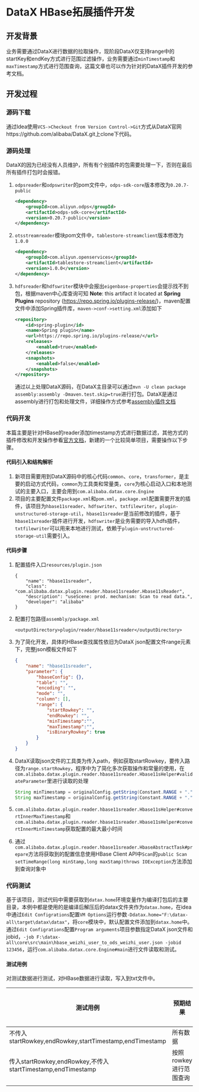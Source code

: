 # DataX  HBase拓展插件开发

## 开发背景

业务需要通过DataX进行数据的拉取操作，现阶段DataX仅支持range中的startKey和endKey方式进行范围过滤操作，业务需要通过`minTimestamp`和`maxTimestamp`方式进行范围查询，这篇文章也可以作为针对的DataX插件开发的参考文档。

## 开发过程

### 源码下载

通过Idea使用`VCS->Checkout from Version Control->Git`方式从DataX官网https://github.com/alibaba/DataX.git上clone下代码。

### 源码处理

DataX的因为已经没有人员维护，所有有个别插件的包需要处理一下，否则在最后所有插件打包时会报错。

1. `odpsreader`和`odpswriter`的pom文件中，`odps-sdk-core`版本修改为`0.20.7-public`

   ```xml
   <dependency>
       <groupId>com.aliyun.odps</groupId>
       <artifactId>odps-sdk-core</artifactId>
       <version>0.20.7-public</version>
   </dependency>
   ```

2. `otsstreamreader`模块pom文件中，`tablestore-streamclient`版本修改为`1.0.0`

   ```xml
   <dependency>
       <groupId>com.aliyun.openservices</groupId>
       <artifactId>tablestore-streamclient</artifactId>
       <version>1.0.0</version>
   </dependency>
   ```

3. `hdfsreader`和`hdfswriter`模块中会报出`eigenbase-properties`会提示找不到包，根据maven中心库查询可知 **Note**: this artifact it located at **Spring Plugins** repository (https://repo.spring.io/plugins-release/)，maven配置文件中添加Spring插件库，`maven->conf->setting.xml`添加如下

   ```xml
   <repository>
       <id>spring-plugin</id>
       <name>Spring plugin</name>
       <url>https://repo.spring.io/plugins-release/</url>
       <releases>
           <enabled>true</enabled>
       </releases>
       <snapshots>
           <enabled>false</enabled>
       </snapshots>
   </repository>
   ```

   通过以上处理DataX源码，在DataX主目录可以通过`mvn -U clean package assembly:assembly -Dmaven.test.skip=true`进行打包。DataX是通过assembly进行打包和处理文件，详细操作方式参考[assembly插件文档](https://github.com/apache/maven-assembly-plugin/)

### 代码开发

本篇主要是针对HBase的reader添加timestamp方式进行数据过滤，其他方式的插件修改和开发操作参看[官方文档](https://github.com/alibaba/DataX/blob/master/dataxPluginDev.md)，新建的一个比较简单项目，需要操作以下步骤。

#### 代码引入和结构解析

1. 新项目需要用到DataX源码中的核心代码`common`、`core`，`transformer`，是主要的启动方式代码，`common`为工具类和常量类，`core`为核心启动入口和本地测试的主要入口，主要会用到`com.alibaba.datax.core.Engine`
2. 项目的主要配置文件`package.xml`和`pom.xml`，`package.xml`配置需要开发的插件，该项目为`hbase11sreader`、`hdfswriter`、`txtfilewriter`，`plugin-unstructured-storage-util`，`hbase11sreader`是当前修改的插件，基于`hbase11xreader`插件进行开发，`hdfswriter`是业务需要的导入hdfs插件，`txtfilewriter`可以用来本地进行测试，依赖于`plugin-unstructured-storage-util`需要引入。

#### 代码步骤

1. 配置插件入口`resources/plugin.json`

   ```
   {
       "name": "hbase11sreader",
       "class": "com.alibaba.datax.plugin.reader.hbase11sreader.Hbase11sReader",
       "description": "useScene: prod. mechanism: Scan to read data.",
       "developer": "alibaba"
   }
   ```

2. 配置打包路径`assembly/package.xml`

   ```
   <outputDirectory>plugin/reader/hbase11sreader</outputDirectory>
   ```

3. 为了简化开发，具体的HBase查找属性依旧为DataX json配置文件range元素下，完整json模板文件如下

   ```json
   {
       "name": "hbase11sreader",
       "parameter": {
           "hbaseConfig": {},
           "table": "",
           "encoding": "",
           "mode": "",
           "column": [],
           "range": {
               "startRowkey": "",
               "endRowkey": "",
               "minTimestamp":"",
               "maxTimestamp":"",
               "isBinaryRowkey": true
           }
       }
   }
   ```

4. DataX读取json文件的工具类为传入path，例如获取startRowkey，要传入路径为`range.startRowkey`，程序中为了简化多次获取操作和常量的使用，在`com.alibaba.datax.plugin.reader.hbase11sreader.Hbase11sHelper#validateParameter`里进行读取的处理

   ```java
   String minTimestamp = originalConfig.getString(Constant.RANGE + "." + Key.MIN_TIMESTAMP);
   String maxTimestamp = originalConfig.getString(Constant.RANGE + "." + Key.MAX_TIMESTAMP);
   ```

5. `com.alibaba.datax.plugin.reader.hbase11sreader.Hbase11sHelper#convertInnerMaxTimestamp`和`com.alibaba.datax.plugin.reader.hbase11sreader.Hbase11sHelper#convertInnerMinTimestamp`获取配置的最大最小时间

6. 通过`com.alibaba.datax.plugin.reader.hbase11sreader.HbaseAbstractTask#prepare`方法将获取到的配置信息使用HBase Client API中`Scan`的`public Scan setTimeRange(long minStamp,long maxStamp)throws IOException`方法添加到查询对象中

### 代码测试

基于该项目，测试代码中需要获取到`datax.home`环境变量作为编译打包后的主要目录，本例中都是使用的是编译后解压后的datax文件夹作为`datax.home`，在idea中通过`Edit Configrations`配置`VM Options`运行参数`-Ddatax.home="F:\datax-all\target\datax\datax"`，将`core`模块中，默认配置文件添加到`datax.home`中。通过`Edit Configrations`配置`Program arguments`项目参数指定DataX json文件和jobid，`-job F:\datax-all\core\src\main\hbase_weizhi_user_to_ods_weizhi_user.json -jobid 123456`，运行`com.alibaba.datax.core.Engine#main`进行文件读取和测试。

#### 测试用例

对测试数据进行测试，对HBase数据进行读取，写入到txt文件中。

| 测试用例                                                    | 预期结果               | 实际结果 |
| ----------------------------------------------------------- | ---------------------- | -------- |
| 不传入startRowkey,endRowkey,startTimestamp,endTimestamp     | 所有数据               |          |
| 传入startRowkey,endRowkey,不传入startTimestamp,endTimestamp | 按照rowkey进行范围查询 |          |
|                                                             |                        |          |

